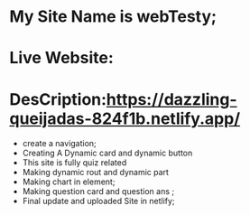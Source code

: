 # My Site Name is webTesty;

# Live Website:
# DesCription:https://dazzling-queijadas-824f1b.netlify.app/
* create a navigation;
* Creating A Dynamic card and dynamic button
* This site is fully quiz related
* Making dynamic rout and dynamic part
* Making chart in element;
* Making question card and question ans ;
* Final update and uploaded Site in netlify;